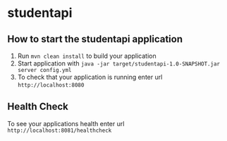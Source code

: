 # studentapi

How to start the studentapi application
---

1. Run `mvn clean install` to build your application
1. Start application with `java -jar target/studentapi-1.0-SNAPSHOT.jar server config.yml`
1. To check that your application is running enter url `http://localhost:8080`

Health Check
---

To see your applications health enter url `http://localhost:8081/healthcheck`
